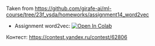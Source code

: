 Taken from https://github.com/girafe-ai/ml-course/tree/23f_ysda/homeworks/assignment14_word2vec

* Assignment word2vec: [![Open In Colab](https://colab.research.google.com/assets/colab-badge.svg)](https://colab.research.google.com/github/girafe-ai/ml-course/blob/23f_ysda/homeworks/assignment14_word2vec/assignment_word2vec.ipynb)

Контест: https://contest.yandex.ru/contest/62806
